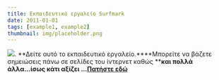 ```yaml
---
title: Εκπαιδευτικό εργαλείο Surfmark
date: 2011-01-01
tags: [example1, example2]
thumbnail: img/placeholder.png
---
```

![](http://tech.co/wp-content/uploads/2011/06/surfmark.jpg). 
**Δείτε αυτό το εκπαιδευτικό εργαλείο.****Μπορείτε να βάζετε σημειώσεις πάνω σε σελίδες του ίντερνετ καθώς ****και πολλά άλλα...****ίσως κάτι αξίζει ...****[Πατήστε εδώ](http://www.surfmark.com/)**
